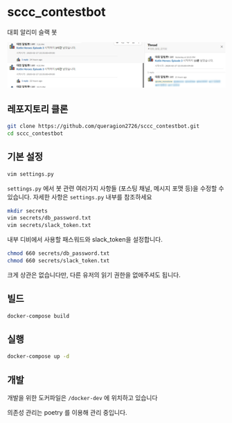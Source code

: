 # sccc_contestbot

대회 알리미 슬랙 봇

![Capture](img/Capture.jpg?raw=true)


## 레포지토리 클론

```sh
git clone https://github.com/queragion2726/sccc_contestbot.git
cd sccc_contestbot
```

## 기본 설정


```sh
vim settings.py
```

`settings.py` 에서 봇 관련 여러가지 사항들 (포스팅 채널, 메시지 포맷 등)을 수정할 수 있습니다.
자세한 사항은 `settings.py` 내부를 참조하세요

```sh
mkdir secrets
vim secrets/db_password.txt
vim secrets/slack_token.txt
```

내부 디비에서 사용할 패스워드와 slack_token을 설정합니다.

```sh
chmod 660 secrets/db_password.txt
chmod 660 secrets/slack_token.txt
```

크게 상관은 없습니다만, 다른 유저의 읽기 권한을 없애주셔도 됩니다.

## 빌드 

```sh
docker-compose build
```

## 실행 

```sh
docker-compose up -d
```

## 개발

개발을 위한 도커파일은 `/docker-dev` 에 위치하고 있습니다

의존성 관리는 poetry 를 이용해 관리 중입니다.
